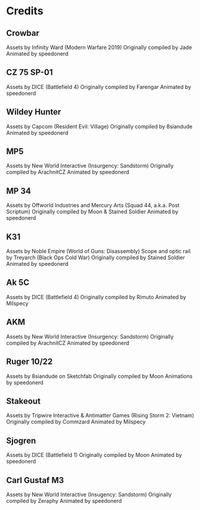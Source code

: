 # Credits

## Crowbar
Assets by Infinity Ward (Modern Warfare 2019)
Originally compiled by Jade
Animated by speedonerd

## CZ 75 SP-01
Assets by DICE (Battlefield 4)
Originally compiled by Farengar
Animated by speedonerd

## Wildey Hunter
Assets by Capcom (Resident Evil: Village)
Originally compiled by 8siandude
Animated by speedonerd

## MP5
Assets by New World Interactive (Insurgency: Sandstorm)
Originally compiled by ArachnitCZ
Animated by speedonerd

## MP 34
Assets by Offworld Industries and Mercury Arts (Squad 44, a.k.a. Post Scriptum)
Originally compiled by Moon & Stained Soldier
Animated by speedonerd

## K31
Assets by Noble Empire (World of Guns: Disassembly)
Scope and optic rail by Treyarch (Black Ops Cold War)
Originally compiled by Stained Soldier
Animated by speedonerd

## Ak 5C
Assets by DICE (Battlefield 4)
Originally compiled by Rimuto
Animated by Milspecy

## AKM
Assets by New World Interactive (Insurgency: Sandstorm)
Originally compiled by ArachnitCZ
Animated by speedonerd

## Ruger 10/22
Assets by 8siandude on Sketchfab
Originally compiled by Moon
Animations by speedonerd

## Stakeout
Assets by Tripwire Interactive & Antimatter Games (Rising Storm 2: Vietnam)
Originally compiled by Commzard
Animated by Milspecy

## Sjogren
Assets by DICE (Battlefield 1)
Originally compiled by Moon
Animated by speedonerd

## Carl Gustaf M3
Assets by New World Interactive (Insugency: Sandstorm)
Originally compiled by Zeraphy
Animated by speedonerd

